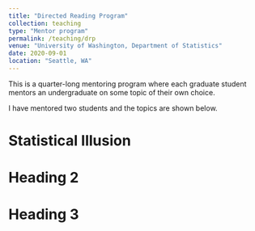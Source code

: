 ```yaml
---
title: "Directed Reading Program"
collection: teaching
type: "Mentor program"
permalink: /teaching/drp
venue: "University of Washington, Department of Statistics"
date: 2020-09-01
location: "Seattle, WA"
---
```


This is a quarter-long mentoring program where each graduate student mentors an undergraduate on some topic of their own choice. 

I have mentored two students and the topics are shown below. 

Statistical Illusion
======

Heading 2
======

Heading 3
======
